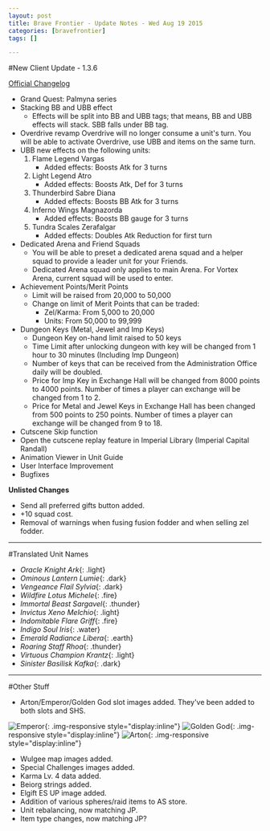 ```yaml
---
layout: post
title: Brave Frontier - Update Notes - Wed Aug 19 2015
categories: [bravefrontier]
tags: []

---
```


#New Client Update - 1.3.6

[Official Changelog](http://news.gumi.sg/bravefrontier/news/files/html/2015-08/maintenanceaug19_1439969149.html)

* Grand Quest: Palmyna series
* Stacking BB and UBB effect
    * Effects will be split into BB and UBB tags; that means, BB and UBB effects will stack. SBB falls under BB tag.
* Overdrive revamp
Overdrive will no longer consume a unit's turn. You will be able to activate Overdrive, use UBB and items on the same turn.
* UBB new effects on the following units:
    1. Flame Legend Vargas
        * Added effects: Boosts Atk for 3 turns
    2. Light Legend Atro
        * Added effects: Boosts Atk, Def for 3 turns
    3. Thunderbird Sabre Diana
        * Added effects: Boosts BB Atk for 3 turns
    4. Inferno Wings Magnazorda
        * Added effects: Boosts BB gauge for 3 turns
    5. Tundra Scales Zerafalgar
        * Added effects: Doubles Atk Reduction for first turn
* Dedicated Arena and Friend Squads
    * You will be able to preset a dedicated arena squad and a helper squad to provide a leader unit for your Friends.
    * Dedicated Arena squad only applies to main Arena. For Vortex Arena, current squad will be used to enter. 
* Achievement Points/Merit Points
    * Limit will be raised from 20,000 to 50,000
    * Change on limit of Merit Points that can be traded:
        * Zel/Karma: From 5,000 to 20,000
        * Units: From 50,000 to 99,999
* Dungeon Keys (Metal, Jewel and Imp Keys)
    * Dungeon Key on-hand limit raised to 50 keys
    * Time Limit after unlocking dungeon with key will be changed from 1 hour to 30 minutes (Including Imp Dungeon)
    * Number of keys that can be received from the Administration Office daily will be doubled.
    * Price for Imp Key in Exchange Hall will be changed from 8000 points to 4000 points. Number of times a player can exchange will be changed from 1 to 2.
    * Price for Metal and Jewel Keys in Exchange Hall has been changed from 500 points to 250 points. Number of times a player can exchange will be changed from 9 to 18.
* Cutscene Skip function
* Open the cutscene replay feature in Imperial Library (Imperial Capital Randall)
* Animation Viewer in Unit Guide
* User Interface Improvement
* Bugfixes

**Unlisted Changes**

* Send all preferred gifts button added.
* +10 squad cost.
* Removal of warnings when fusing fusion fodder and when selling zel fodder.

---

#Translated Unit Names

* *Oracle Knight Ark*{: .light}
* *Ominous Lantern Lumie*{: .dark}
* *Vengeance Flail Sylvia*{: .dark}
* *Wildfire Lotus Michele*{: .fire}
* *Immortal Beast Sargavel*{: .thunder}
* *Invictus Xeno Melchio*{: .light}
* *Indomitable Flare Griff*{: .fire}
* *Indigo Soul Iris*{: .water}
* *Emerald Radiance Libera*{: .earth}
* *Roaring Staff Rhoa*{: .thunder}
* *Virtuous Champion Krantz*{: .light}
* *Sinister Basilisk Kafka*{: .dark}

---

#Other Stuff

* Arton/Emperor/Golden God slot images added. They've been added to both slots and SHS.

![Emperor](//i.imgur.com/M8Aqjtz.png){: .img-responsive style="display:inline"} ![Golden God](//i.imgur.com/ToWWkS7.png){: .img-responsive style="display:inline"} ![Arton](//i.imgur.com/DDhztEl.png){: .img-responsive style="display:inline"}

* Wulgee map images added.
* Special Challenges images added.
* Karma Lv. 4 data added.
* Beiorg strings added.
* Elgift ES UP image added.
* Addition of various spheres/raid items to AS store.
* Unit rebalancing, now matching JP.
* Item type changes, now matching JP?